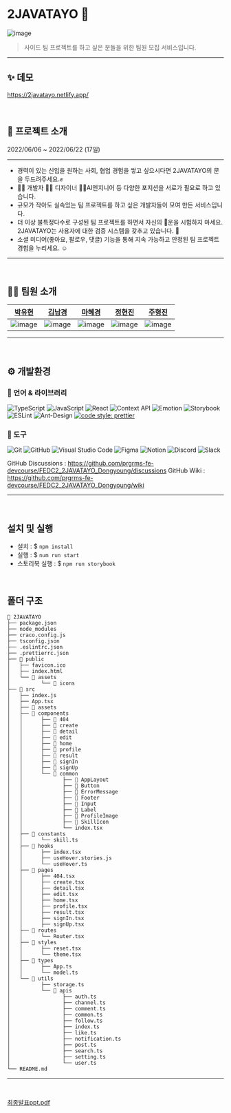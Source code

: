 # 2JAVATAYO 🚐

![image](https://user-images.githubusercontent.com/15838144/173588144-7b85ad68-8736-4746-95b0-89a56e1e0dd3.png)

> 사이드 팀 프로젝트를 하고 싶은 분들을 위한 팀원 모집 서비스입니다.

---

## ✨ 데모 

https://2javatayo.netlify.app/

<br>

## 🚪 프로젝트 소개

2022/06/06 ~ 2022/06/22 (17일)

---

- 경력이 있는 신입을 원하는 사회, 협업 경험을 쌓고 싶으시다면 2JAVATAYO의 문을 두드려주세요.✊
- 👷‍♂️ 개발자 🧑‍🏫 디자이너 👩‍🔧AI엔지니어 등 다양한 포지션을 서로가 필요로 하고 있습니다.
- 규모가 작아도 실속있는 팀 프로젝트를 하고 싶은 개발자들이 모여 만든 서비스입니다.
- 더 이상 불특정다수로 구성된 팀 프로젝트를 하면서 자신의 🎰운을 시험하지 마세요. 2JAVATAYO는 사용자에 대한 검증 시스템을 갖추고 있습니다. 👀
- 소셜 미디어(좋아요, 팔로우, 댓글) 기능을 통해 지속 가능하고 안정된 팀 프로젝트 경험을 누리세요. ☺️

---

<br>

## 🙋🏻 팀원 소개

|                                      [박유현](https://github.com/YuHyun-P)                                      |                                    [김남경](https://github.com/NamgyungKim)                                     |                                       [마혜경](https://github.com/Hyevvy)                                       |                                    [정현진](https://github.com/hyunjin0910)                                     |                                      [주형진](https://github.com/hwoo3303)                                      |
| :-------------------------------------------------------------------------------------------------------------: | :-------------------------------------------------------------------------------------------------------------: | :-------------------------------------------------------------------------------------------------------------: | :-------------------------------------------------------------------------------------------------------------: | :-------------------------------------------------------------------------------------------------------------: |
| ![image](https://user-images.githubusercontent.com/15838144/173637134-d4c7f73a-b6de-49a5-9f96-eaa737d6e77c.png) | ![image](https://user-images.githubusercontent.com/15838144/173637508-156a7456-924a-4c99-913b-07d1e3885852.png) | ![image](https://user-images.githubusercontent.com/15838144/173637485-f877f1af-148f-4c29-9611-6f94be449cd6.png) | ![image](https://user-images.githubusercontent.com/15838144/173637733-adc7103b-3cf8-4039-a2c1-55662786c9b3.png) | ![image](https://user-images.githubusercontent.com/15838144/173637791-afd31c0a-6d87-464e-ab22-a15058b1361c.png) |

---

<br>

## ⚙️ 개발환경

### 💪 언어 & 라이브러리

![TypeScript](https://img.shields.io/badge/TypeScript-3178C6.svg?&style=for-the-badge&logo=TypeScript&logoColor=white)
![JavaScript](https://img.shields.io/badge/javascript-%23323330.svg?style=for-the-badge&logo=javascript&logoColor=%23F7DF1E)
![React](https://img.shields.io/badge/react-61DAFB?style=for-the-badge&logo=react&logoColor=black)
![Context API](https://img.shields.io/badge/ContextAPI-4dd0e1.svg?&style=for-the-badge&logo=React&logoColor=white)
![Emotion](https://img.shields.io/badge/Emotion-af8eb5.svg?&style=for-the-badge&logo=EmotionJS&logoColor=white)
![Storybook](https://img.shields.io/badge/Storybook-FF4785.svg?&style=for-the-badge&logo=Storybook&logoColor=white)
![ESLint](https://img.shields.io/badge/ESLint-4B32C3.svg?&style=for-the-badge&logo=ESLint&logoColor=white)
![Ant-Design](https://img.shields.io/badge/-AntDesign-%230170FE?style=for-the-badge&logo=ant-design&logoColor=white)
[![code style: prettier](https://img.shields.io/badge/code_style-prettier-ff69b4.svg?style=flat-square)](https://github.com/prettier/prettier)

### 🔧 도구

![Git](https://img.shields.io/badge/Git-F05032.svg?&style=for-the-badge&logo=Git&logoColor=white)
![GitHub](https://img.shields.io/badge/github-%23121011.svg?style=for-the-badge&logo=github&logoColor=white)
![Visual Studio Code](https://img.shields.io/badge/Visual%20Studio%20Code-007ACC.svg?&style=for-the-badge&logo=Visual%20Studio%20Code&logoColor=white)
![Figma](https://img.shields.io/badge/figma-%23F24E1E.svg?style=for-the-badge&logo=figma&logoColor=white)
![Notion](https://img.shields.io/badge/Notion-%23000000.svg?style=for-the-badge&logo=notion&logoColor=white)
![Discord](https://img.shields.io/badge/%3CServer%3E-%237289DA.svg?style=for-the-badge&logo=discord&logoColor=white)
![Slack](https://img.shields.io/badge/Slack-4A154B?style=for-the-badge&logo=slack&logoColor=white)

GitHub Discussions : https://github.com/prgrms-fe-devcourse/FEDC2_2JAVATAYO_Dongyoung/discussions
GitHub Wiki : https://github.com/prgrms-fe-devcourse/FEDC2_2JAVATAYO_Dongyoung/wiki

---

<br>

## 설치 및 실행

- 설치 : $ `npm install`
- 실행 : $ `num run start`
- 스토리북 실행 : $ `npm run storybook`

<br>

## 폴더 구조

```
🚐 2JAVATAYO
├── package.json
├── node_modules
├── craco.config.js
├── tsconfig.json
├── .eslintrc.json
├── .prettierrc.json
├── 📂 public
│   ├── favicon.ico
│   ├── index.html
│   └── 📂 assets
│          └── 📂 icons
├── 📂 src
│   ├── index.js
│   ├── App.tsx
│   ├── 📂 assets
│   ├── 📂 components
│   │      ├── 📂 404
│   │      ├── 📂 create
│   │      ├── 📂 detail
│   │      ├── 📂 edit
│   │      ├── 📂 home
│   │      ├── 📂 profile
│   │      ├── 📂 result
│   │      ├── 📂 signIn
│   │      ├── 📂 signUp
│   │      └── 📂 common
│   │             ├── 📂 AppLayout
│   │             ├── 📂 Button
│   │             ├── 📂 ErrorMessage
│   │             ├── 📂 Footer
│   │             ├── 📂 Input
│   │             ├── 📂 Label
│   │             ├── 📂 ProfileImage
│   │             ├── 📂 SkillIcon
│   │             └── index.tsx
│   ├── 📂 constants
│   │      └── skill.ts
│   ├── 📂 hooks
│   │      ├── index.tsx
│   │      ├── useHover.stories.js
│   │      └── useHover.ts
│   ├── 📂 pages
│   │      ├── 404.tsx
│   │      ├── create.tsx
│   │      ├── detail.tsx
│   │      ├── edit.tsx
│   │      ├── home.tsx
│   │      ├── profile.tsx
│   │      ├── result.tsx
│   │      ├── signIn.tsx
│   │      ├── signUp.tsx
│   ├── 📂 routes
│   │      └── Router.tsx
│   ├── 📂 styles
│   │      ├── reset.tsx
│   │      └── theme.tsx
│   ├── 📂 types
│   │      ├── App.ts
│   │      └── model.ts
│   └── 📂 utils
│          ├── storage.ts
│          └── 📂 apis
│                 ├── auth.ts
│                 ├── channel.ts
│                 ├── comment.ts
│                 ├── common.ts
│                 ├── follow.ts
│                 ├── index.ts
│                 ├── like.ts
│                 ├── notification.ts
│                 ├── post.ts
│                 ├── search.ts
│                 ├── setting.ts
│                 └── user.ts
└── README.md
```

---

<br>

[최종발표ppt.pdf](https://github.com/prgrms-fe-devcourse/FEDC2_2JAVATAYO_Dongyoung/files/8958677/ppt.pdf)

